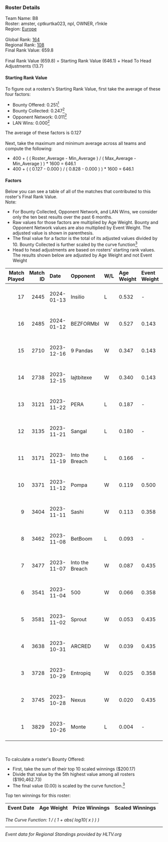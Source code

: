 ### Roster Details<br />
Team Name: B8<br />
Roster: amster, cptkurtka023, npl, OWNER, r1nkle<br />
Region: [Europe]( ../standings_europe.md)<br />
<br />
Global Rank: [164](../standings_global.md)<br />
Regional Rank: [108]( ../standings_europe.md)<br />
Final Rank Value:  659.8<br />
<br />
Final Rank Value (659.8) = Starting Rank Value (646.1) + Head To Head Adjustments (13.7)<br />

#### Starting Rank Value<br />
To figure out a rosters's Starting Rank Value, first take the average of these four factors:<br />
- Bounty Offered: 0.251[<sup>1</sup>](#table2)
- Bounty Collected: 0.247[<sup>2</sup>](#table1)
- Opponent Network: 0.011[<sup>2</sup>](#table1)
- LAN Wins: 0.000[<sup>2</sup>](#table1)

The average of these factors is 0.127<br />
<br />
Next, take the maximum and minimum average across all teams and compute the following:<br />
- 400 + ( ( Roster_Average - Min_Average ) / ( Max_Average - Min_Average ) ) * 1600 = 646.1
- 400 + ( ( 0.127 - 0.000 ) / ( 0.828 - 0.000 ) ) * 1600 = 646.1


#### Factors<br />
Below you can see a table of all of the matches that contributed to this roster's Final Rank Value.<br />
Note:<br />

- For Bounty Collected, Opponent Network, and LAN Wins, we consider only the ten best results over the past 6 months.
- Raw values for those factors are multiplied by Age Weight. Bounty and Opponent Network values are also multiplied by Event Weight. The adjusted value is shown in parenthesis.
- The final value for a factor is the total of its adjusted values divided by 10. Bounty Collected is further scaled by the curve function[<sup>3</sup>](#curveFunction)
- Head to head adjustments are based on rosters' starting rank values. The results shown below are adjusted by Age Weight and not Event Weight
<span id="table1"></span><br />


| Match Played | Match ID | Date       | Opponent        | W/L | Age Weight | Event Weight | Bounty Collected | Opponent Network | LAN Wins  | H2H Adj. | Roster                                   |
| -: | -: | :- | :- | :- | :- | :- | :- | :- | :- | -: | :- |
|           17 |     2445 | 2024-01-13 | Insilio         | L   | 0.532      | -            | -                | -                | -         |    -6.59 | amster, cptkurtka023, npl, OWNER, r1nkle |
|           16 |     2485 | 2024-01-12 | BEZFORMbI       | W   | 0.527      | 0.143        | 0.000 (0.000)    | -                | 0 (0.000) |     3.07 | amster, cptkurtka023, npl, OWNER, r1nkle |
|           15 |     2710 | 2023-12-16 | 9 Pandas        | W   | 0.347      | 0.143        | 0.083 (0.004)    | 0.656 (0.033)    | 0 (0.000) |    10.10 | amster, cptkurtka023, npl, OWNER, r1nkle |
|           14 |     2738 | 2023-12-15 | lajtbitexe      | W   | 0.340      | 0.143        | 0.003 (0.000)    | 0.027 (0.001)    | 0 (0.000) |     5.66 | amster, cptkurtka023, npl, OWNER, r1nkle |
|           13 |     3121 | 2023-11-22 | PERA            | L   | 0.187      | -            | -                | -                | -         |    -2.86 | amster, cptkurtka023, npl, OWNER, r1nkle |
|           12 |     3135 | 2023-11-21 | Sangal          | L   | 0.180      | -            | -                | -                | -         |    -3.96 | amster, cptkurtka023, npl, OWNER, r1nkle |
|           11 |     3171 | 2023-11-19 | Into the Breach | L   | 0.166      | -            | -                | -                | -         |    -1.45 | amster, cptkurtka023, npl, OWNER, r1nkle |
|           10 |     3371 | 2023-11-12 | Pompa           | W   | 0.119      | 0.500        | 0.000 (0.000)    | 0.014 (0.001)    | 0 (0.000) |     1.19 | amster, cptkurtka023, npl, OWNER, r1nkle |
|            9 |     3404 | 2023-11-11 | Sashi           | W   | 0.113      | 0.358        | 0.064 (0.003)    | 1.000 (0.041)    | 0 (0.000) |     2.90 | amster, cptkurtka023, npl, OWNER, r1nkle |
|            8 |     3462 | 2023-11-08 | BetBoom         | L   | 0.093      | -            | -                | -                | -         |    -0.10 | amster, cptkurtka023, npl, OWNER, r1nkle |
|            7 |     3477 | 2023-11-07 | Into the Breach | W   | 0.087      | 0.435        | 0.037 (0.001)    | 0.225 (0.009)    | 0 (0.000) |     1.97 | amster, cptkurtka023, npl, OWNER, r1nkle |
|            6 |     3541 | 2023-11-04 | 500             | W   | 0.066      | 0.358        | -                | 0.622 (0.015)    | 0 (0.000) |     1.01 | amster, cptkurtka023, npl, OWNER, r1nkle |
|            5 |     3581 | 2023-11-02 | Sprout          | W   | 0.053      | 0.435        | 0.010 (0.000)    | 0.221 (0.005)    | 0 (0.000) |     1.02 | amster, cptkurtka023, npl, OWNER, r1nkle |
|            4 |     3638 | 2023-10-31 | ARCRED          | W   | 0.039      | 0.435        | 0.008 (0.000)    | 0.164 (0.003)    | 0 (0.000) |     0.70 | amster, cptkurtka023, npl, OWNER, r1nkle |
|            3 |     3728 | 2023-10-29 | Entropiq        | W   | 0.025      | 0.358        | 0.002 (0.000)    | 0.403 (0.004)    | 0 (0.000) |     0.49 | amster, cptkurtka023, npl, OWNER, r1nkle |
|            2 |     3745 | 2023-10-28 | Nexus           | W   | 0.020      | 0.435        | 0.023 (0.000)    | 0.544 (0.005)    | -         |     0.47 | amster, cptkurtka023, npl, OWNER, r1nkle |
|            1 |     3829 | 2023-10-26 | Monte           | L   | 0.004      | -            | -                | -                | -         |    -0.01 | amster, cptkurtka023, npl, OWNER, r1nkle |

<br />
<span id="table2"></span><br />
To calculate a roster's Bounty Offered:<br />

- First, take the sum of their top 10 scaled winnings ($200.17)
- Divide that value by the 5th highest value among all rosters ($190,462.73)
- The final value (0.00) is scaled by the curve function.[<sup>3</sup>](#curveFunction)

Top ten winnings for this roster:<br />

| Event Date | Age Weight | Prize Winnings | Scaled Winnings |
| :- | -: | :- | :- |


<span id="curveFunction"></span>_The Curve Function: 1 / ( 1 + abs( log10( x ) ) )_<br />

---
_Event data for Regional Standings provided by HLTV.org_<br />

